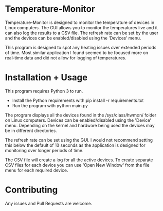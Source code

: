 # Temperature-Monitor

Temperature-Monitor is designed to monitor the temperature of devices in Linux computers. The GUI allows you to monitor the temperatures live and it can also log the results to a CSV file. The refresh rate can be set by the user and the devices can be enabled/disabled using the 'Devices' menu.

This program is designed to spot any heating issues over extended periods of time. Most similar application I found seemed to be focused more on real-time data and did not allow for logging of temperatures. 

# Installation + Usage

This program requires Python 3 to run. 

* Install the Python requirements with pip install -r requirements.txt
* Run the program with python main.py

The program displays all the devices found in the /sys/class/hwmon/ folder on Linux computers. Devices can be enabled/disabled using the 'Device' menu. Depending on the kernel and hardware being used the devices may be in different directories.

The refresh rate can be set using the GUI. I would not recommend setting this below the default of 10 seconds as the application is designed for monitoring over longer periods of time.

The CSV file will create a log for all the active devices. To create separate CSV files for each device you can use 'Open New Window' from the file menu for each required device. 

# Contributing

Any issues and Pull Requests are welcome. 




